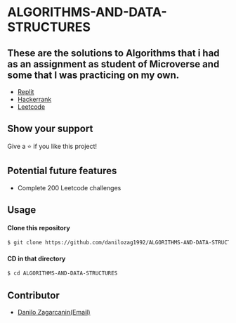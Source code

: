 # ALGORITHMS-AND-DATA-STRUCTURES
## These are the solutions to Algorithms that i had as an assignment as student of Microverse and some that I was practicing on my own.
* [Replit](https://repl.it/)
* [Hackerrank](https://www.hackerrank.com/)
* [Leetcode](https://leetcode.com/)

## Show your support

Give a ⭐️ if you like this project!

## Potential future features 
*  Complete 200 Leetcode challenges

## Usage 
#### Clone this repository
```sh
$ git clone https://github.com/danilozag1992/ALGORITHMS-AND-DATA-STRUCTURES.git
```
#### CD in that directory
```sh
$ cd ALGORITHMS-AND-DATA-STRUCTURES
```
## Contributor 
* [Danilo Zagarcanin](https://github.com/danilozag1992)[(Email)](mailto:danilozagarcanin@gmail.com)
